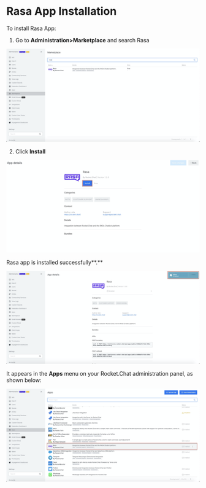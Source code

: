 # Rasa App Installation

To install Rasa App:

1. Go to **Administration&gt;Marketplace** and search Rasa

![](../../../../.gitbook/assets/image%20%28466%29.png)

2. Click **Install**

![](../../../../.gitbook/assets/image%20%28468%29.png)

Rasa app is installed successfully**.**

![](../../../../.gitbook/assets/image%20%28460%29.png)

It appears in the **Apps** menu on your Rocket.Chat administration panel, as shown below:

![](../../../../.gitbook/assets/image%20%28469%29.png)

